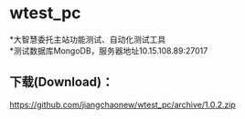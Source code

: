 wtest_pc
=======================
*大智慧委托主站功能测试、自动化测试工具   
*测试数据库MongoDB，服务器地址10.15.108.89:27017

## 下载(Download)：
https://github.com/jiangchaonew/wtest_pc/archive/1.0.2.zip
